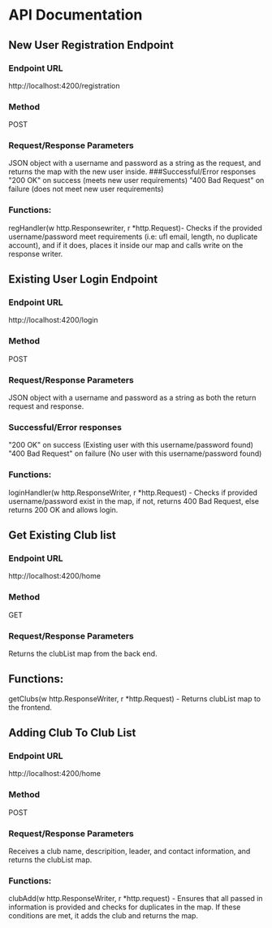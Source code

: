 # API Documentation
## New User Registration Endpoint
### Endpoint URL
http://localhost:4200/registration
### Method
POST
### Request/Response Parameters
JSON object with a username and password as a string as the request, and returns the map with the new user inside.
###Successful/Error responses
"200 OK" on success (meets new user requirements)
"400 Bad Request" on failure (does not meet new user requirements)
### Functions:
regHandler(w http.Responsewriter, r \*http.Request)- Checks if the provided username/password meet requirements (i.e: ufl email, length, no duplicate account), and if it does, places it inside our map and calls write on the response writer.

## Existing User Login Endpoint
### Endpoint URL
http://localhost:4200/login
### Method
POST
### Request/Response Parameters
JSON object with a username and password as a string as both the return request and response. 
### Successful/Error responses
"200 OK" on success (Existing user with this username/password found)
"400 Bad Request" on failure (No user with this username/password found)
### Functions:
loginHandler(w http.ResponseWriter, r \*http.Request) - Checks if provided username/password exist in the map, if not, returns 400 Bad Request, else returns 200 OK and allows login.

## Get Existing Club list
### Endpoint URL
http://localhost:4200/home
### Method
GET
### Request/Response Parameters
Returns the clubList map from the back end.
## Functions:
getClubs(w http.ResponseWriter, r \*http.Request) - Returns clubList map to the frontend. 

## Adding Club To Club List
### Endpoint URL
http://localhost:4200/home
### Method
POST
### Request/Response Parameters
Receives a club name, descripition, leader, and contact information, and returns the clubList map.
### Functions:
clubAdd(w http.ResponseWriter, r \*http.request) - Ensures that all passed in information is provided and checks for duplicates in the map. If these conditions are met, it adds the club and returns the map.
